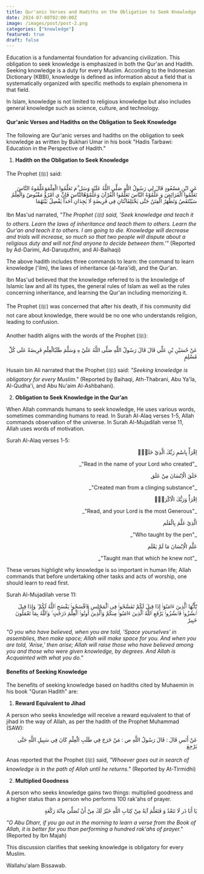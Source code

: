 ```yaml
---
title: Qur'anic Verses and Hadiths on the Obligation to Seek Knowledge
date: 2024-07-08T02:00:00Z
image: /images/post/post-2.png
categories: ["knowledge"]
featured: true
draft: false
---
```


Education is a fundamental foundation for advancing civilization. This obligation to seek knowledge is emphasized in both the Qur'an and Hadith. Seeking knowledge is a duty for every Muslim. According to the Indonesian Dictionary (KBBI), knowledge is defined as information about a field that is systematically organized with specific methods to explain phenomena in that field.

In Islam, knowledge is not limited to religious knowledge but also includes general knowledge such as science, culture, and technology.

#### Qur'anic Verses and Hadiths on the Obligation to Seek Knowledge

The following are Qur'anic verses and hadiths on the obligation to seek knowledge as written by Bukhari Umar in his book "Hadis Tarbawi: Education in the Perspective of Hadith."

1. **Hadith on the Obligation to Seek Knowledge**

The Prophet (ﷺ) said:

<p dir="rtl" lang="AR">عَنِ ابْنِ مَسْعُودٍ قَالَ لِي رَسُولُ اللَّهِ صَلَّى اللَّهُ عَلَيْهِ وَسَل َّمَ تَعَلَّمُوا الْعِلْمَوَعَلِّمُوهُ النَّاسَ تَعَلَّمُوا الْفَرَائِضَ وَ عَلِّمُوْهُ النَّاسَ تَعَلَّمُوا الْقُرْآنَ وَعَلِّمُوْهُالنَّاسَ فَإِنِّ ي امْرُؤٌ مَقْبُوضٌ وَالْعِلْمُ سَيُنْتَقَصُ وَتَظْهَرُ الْفِتَنُ حَتَّى يَخْتَلِفَاثْنَانِ فِي فَرِيضَةٍ لَا يَجِدَانِ أَحَداً يَفْصِلُ بَيْنَهُمَا</p>

Ibn Mas'ud narrated, _"The Prophet (ﷺ) said, 'Seek knowledge and teach it to others. Learn the laws of inheritance and teach them to others. Learn the Qur'an and teach it to others. I am going to die. Knowledge will decrease and trials will increase, so much so that two people will dispute about a religious duty and will not find anyone to decide between them.'"_ (Reported by Ad-Darimi, Ad-Daruquthni, and Al-Baihaqi)

The above hadith includes three commands to learn: the command to learn knowledge ('ilm), the laws of inheritance (al-fara'id), and the Qur'an.

Ibn Mas'ud believed that the knowledge referred to is the knowledge of Islamic law and all its types, the general rules of Islam as well as the rules concerning inheritance, and learning the Qur'an including memorizing it.

The Prophet (ﷺ) was concerned that after his death, if his community did not care about knowledge, there would be no one who understands religion, leading to confusion.

Another hadith aligns with the words of the Prophet (ﷺ):

<p dir="rtl" lang="AR">عَنْ حُسَيْنِ بْنِ عَلِّي قَالَ قَالَ رَسُولُ اللَّهِ صَلَّى اللَّهُ عَلَيْ هِ وَسَلَّمَ طَلَبُالْعِلْمِ فَرِيضَةٌ عَلَى كُلِّ مُسْلِمٍ</p>

Husain bin Ali narrated that the Prophet (ﷺ) said: _"Seeking knowledge is obligatory for every Muslim."_ (Reported by Baihaqi, Ath-Thabrani, Abu Ya'la, Al-Qudha'i, and Abu Nu'aim Al-Ashbahani).

2. **Obligation to Seek Knowledge in the Qur'an**

When Allah commands humans to seek knowledge, He uses various words, sometimes commanding humans to read. In Surah Al-Alaq verses 1-5, Allah commands observation of the universe. In Surah Al-Mujadilah verse 11, Allah uses words of motivation.

Surah Al-Alaq verses 1-5:

<p dir="rtl" lang="AR">اِقْرَأْ بِاسْمِ رَبِّكَ الَّذِيْ خَلَقَۚ</p>

<p dir="rtl" lang="EN">_"Read in the name of your Lord who created"_</p>

<p dir="rtl" lang="AR">خَلَقَ الْاِنْسَانَ مِنْ عَلَق</p>

<p dir="rtl" lang="EN">_"Created man from a clinging substance"_</p>

<p dir="rtl" lang="AR">اِقْرَأْ وَرَبُّكَ الْاَكْرَمُۙ</p>

<p dir="rtl" lang="EN">_"Read, and your Lord is the most Generous"_</p>

<p dir="rtl" lang="AR">الَّذِيْ عَلَّمَ بِالْقَلَم</p>

<p dir="rtl" lang="EN">_"Who taught by the pen"_</p>

<p dir="rtl" lang="AR">عَلَّمَ الْاِنْسَانَ مَا لَمْ يَعْلَم</p>

<p dir="rtl" lang="EN">_"Taught man that which he knew not"_</p>

These verses highlight why knowledge is so important in human life; Allah commands that before undertaking other tasks and acts of worship, one should learn to read first.

Surah Al-Mujadilah verse 11: 

<p dir="rtl" lang="AR">يَٰٓأَيُّهَا ٱلَّذِينَ ءَامَنُوٓا۟ إِذَا قِيلَ لَكُمْ تَفَسَّحُوا۟ فِى ٱلْمَجَٰلِسِ فَٱفْسَحُوا۟ يَفْسَحِ ٱللَّهُ لَكُمْ ۖ وَإِذَا قِيلَ ٱنشُزُوا۟ فَٱنشُزُوا۟ يَرْفَعِ ٱللَّهُ ٱلَّذِينَ ءَامَنُوا۟ مِنكُمْ وَٱلَّذِينَ أُوتُوا۟ ٱلْعِلْمَ دَرَجَٰتٍ ۚ وَٱللَّهُ بِمَا تَعْمَلُونَ خَبِيرٌ</p>

_"O you who have believed, when you are told, 'Space yourselves' in assemblies, then make space; Allah will make space for you. And when you are told, 'Arise,' then arise; Allah will raise those who have believed among you and those who were given knowledge, by degrees. And Allah is Acquainted with what you do."_

#### Benefits of Seeking Knowledge

The benefits of seeking knowledge based on hadiths cited by Muhaemin in his book "Quran Hadith" are:

1. **Reward Equivalent to Jihad**

A person who seeks knowledge will receive a reward equivalent to that of jihad in the way of Allah, as per the hadith of the Prophet Muhammad (SAW):

<p dir="rtl" lang="AR">عَنْ أَنَسِ قَالَ : قَالَ رَسُولُ اللَّهِ ص : مَنْ خَرَجَ فِي طَلَبِ الْعِلْمِ كَانَ فِي سَبِيلِ اللَّهِ حَتَّى يَرْجِعَ</p>
   
Anas reported that the Prophet (ﷺ) said, _"Whoever goes out in search of knowledge is in the path of Allah until he returns."_ (Reported by At-Tirmidhi)

2. **Multiplied Goodness**

A person who seeks knowledge gains two things: multiplied goodness and a higher status than a person who performs 100 rak'ahs of prayer.

<p dir="rtl" lang="AR">يَا أَبَا ذَر لَا نَتَعْدُ وَ فَتَعَلَّمَ آيَةً مِنْ كِتَابِ اللَّهِ خَيْرٌ لَكَ مِنْ أَنْ تُصَلِّيَ مِائَةَ رَكْعَةٍ</p>
   
_"O Abu Dharr, if you go out in the morning to learn a verse from the Book of Allah, it is better for you than performing a hundred rak'ahs of prayer."_ (Reported by Ibn Majah)

This discussion clarifies that seeking knowledge is obligatory for every Muslim.

Wallahu'alam Bissawab.